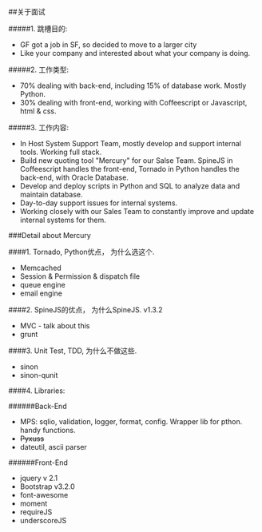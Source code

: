 ##关于面试

#####1. 跳槽目的:
+ GF got a job in SF, so decided to move to a larger city
+ Like your company and interested about what your company is doing.

#####2. 工作类型:
* 70% dealing with back-end, including 15% of database work. Mostly Python.
* 30% dealing with front-end, working with Coffeescript or Javascript, html & css.

#####3. 工作内容:
* In Host System Support Team, mostly develop and support internal tools. Working full stack.
* Build new quoting tool "Mercury" for our Salse Team. SpineJS in Coffeescript handles the front-end, Tornado in Python handles the back-end, with Oracle Database.
* Develop and deploy scripts in Python and SQL to analyze data and maintain database.
* Day-to-day support issues for internal systems.
* Working closely with our Sales Team to constantly improve and update internal systems for them.

###Detail about Mercury

####1. Tornado, Python优点， 为什么选这个.
* Memcached
* Session & Permission & dispatch file
* queue engine
* email engine

####2. SpineJS的优点， 为什么SpineJS. v1.3.2
* MVC - talk about this
* grunt

####3. Unit Test, TDD, 为什么不做这些.
* sinon
* sinon-qunit

####4. Libraries:

######Back-End
* MPS: sqlio, validation, logger, format, config. Wrapper lib for pthon. handy functions.
* ~~Pyxuss~~
* dateutil, ascii parser

######Front-End
* jquery v 2.1
* Bootstrap v3.2.0
* font-awesome
* moment
* requireJS
* underscoreJS
